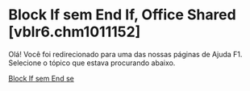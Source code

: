 
# Block If sem End If, Office Shared [vblr6.chm1011152]

Olá! Você foi redirecionado para uma das nossas páginas de Ajuda F1. Selecione o tópico que estava procurando abaixo.

[Block If sem End se](http://msdn.microsoft.com/library/91afa2da-49e3-ea56-1d5c-128ae4fb1409%28Office.15%29.aspx)
